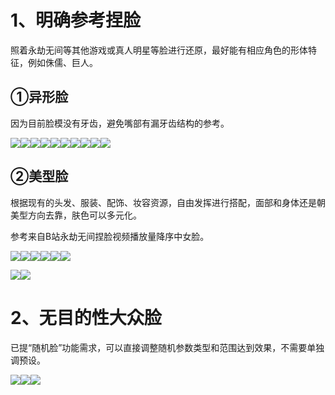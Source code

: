 # 1、明确参考捏脸
照着永劫无间等其他游戏或真人明星等脸进行还原，最好能有相应角色的形体特征，例如侏儒、巨人。

## ①异形脸
因为目前脸模没有牙齿，避免嘴部有漏牙齿结构的参考。

![](https://cdn.nlark.com/yuque/0/2024/png/43256847/1719214654863-66833b95-288e-4f22-8d85-e3364e5a3279.png?x-oss-process=image%2Fformat%2Cwebp%2Fresize%2Cw_448%2Climit_0)![](https://cdn.nlark.com/yuque/0/2024/png/43256847/1719214759802-9b0c79f2-c8ab-4caa-85be-b94c0cb9bb42.png?x-oss-process=image%2Fformat%2Cwebp%2Fresize%2Cw_493%2Climit_0)![](https://cdn.nlark.com/yuque/0/2024/png/43256847/1720764163004-f34e83c3-0cee-4494-8975-024b22c6b40e.png?x-oss-process=image%2Fformat%2Cwebp%2Fresize%2Cw_577%2Climit_0)![](https://cdn.nlark.com/yuque/0/2024/png/43256847/1720766287835-bee24fce-9aec-4c81-a141-5a258ac290c1.png?x-oss-process=image%2Fformat%2Cwebp%2Fresize%2Cw_457%2Climit_0)![](https://cdn.nlark.com/yuque/0/2024/png/43256847/1724838731898-c674f212-ad7a-442e-9789-72f6a523fa82.png)![](https://cdn.nlark.com/yuque/0/2024/jpeg/43256847/1720767230793-2a3ebccf-afa6-4eae-a592-e76bff9c63db.jpeg?x-oss-process=image%2Fformat%2Cwebp)![](https://cdn.nlark.com/yuque/0/2024/png/26927517/1724897419479-bb182a19-fe3a-485c-aa96-b6533d8ee353.png)![](https://cdn.nlark.com/yuque/0/2024/png/43256847/1724838697552-e974be27-e082-4609-88ae-958cc1665295.png)![](https://cdn.nlark.com/yuque/0/2024/png/26927517/1724897803015-6a348902-92d2-43dc-af8b-35f62bae4f91.png)![](https://cdn.nlark.com/yuque/0/2024/png/26927517/1724917992711-732a532b-1bd7-42be-9256-099b13223519.png)

## ②美型脸
根据现有的头发、服装、配饰、妆容资源，自由发挥进行搭配，面部和身体还是朝美型方向去靠，肤色可以多元化。

参考来自B站永劫无间捏脸视频播放量降序中女脸。

![](https://cdn.nlark.com/yuque/0/2024/png/43256847/1724832378965-1315a82b-f028-4845-97d7-3294b125abb6.png)![](https://cdn.nlark.com/yuque/0/2024/png/43256847/1724832401850-4003164e-a177-4359-a4f5-415808ba9151.png)![](https://cdn.nlark.com/yuque/0/2024/png/43256847/1724833178678-4a6708f1-dfdc-41bd-bd8a-4ce814f2156d.png)![](https://cdn.nlark.com/yuque/0/2024/png/43256847/1724833310784-fb755196-3428-44c0-8899-53674b52c412.png)![](https://cdn.nlark.com/yuque/0/2024/png/43256847/1724833596989-bfa84a40-c623-457b-83b3-8c7d0b38f3be.png)![](https://cdn.nlark.com/yuque/0/2024/png/43256847/1724833707220-bc39ef61-e275-4580-9126-5bf21a78b280.png)

![](https://cdn.nlark.com/yuque/0/2024/png/26927517/1724897562253-28f0d178-bede-41de-a24f-ce4fc7a2babc.png)![](https://cdn.nlark.com/yuque/0/2024/png/26927517/1724897692105-11eeb6ce-1cad-40a8-adb8-65811b015cc6.png)

# 2、无目的性大众脸
已提“随机脸”功能需求，可以直接调整随机参数类型和范围达到效果，不需要单独调预设。

![](https://cdn.nlark.com/yuque/0/2024/png/43256847/1724815906589-fbb5ccef-9506-45c6-b2b3-56b0a9d07b79.png)![](https://cdn.nlark.com/yuque/0/2024/png/43256847/1724815913539-6a419525-a032-4a91-ba11-ef233b42852b.png)![](https://cdn.nlark.com/yuque/0/2024/png/43256847/1724815925093-66940863-d200-48cf-b2d1-63ddad5a548d.png)

